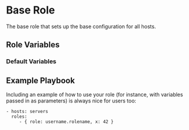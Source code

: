 Base Role
=========

The base role that sets up the base configuration for all hosts.

Role Variables
--------------

### Default Variables



Example Playbook
----------------

Including an example of how to use your role (for instance, with variables passed in as parameters) is always nice for users too:

    - hosts: servers
      roles:
         - { role: username.rolename, x: 42 }

